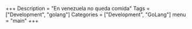 +++
Description = "En venezuela no queda comida"
Tags = ["Development", "golang"]
Categories = ["Development", "GoLang"]
menu = "main"
+++
